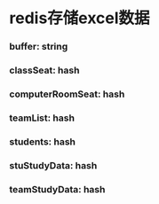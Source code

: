 # redis存储excel数据

### 	buffer:  string

### 	classSeat:  hash

### 	computerRoomSeat:  hash

### 	teamList:  hash

### 	students:  hash

### 	stuStudyData:  hash

### 	teamStudyData:   hash



